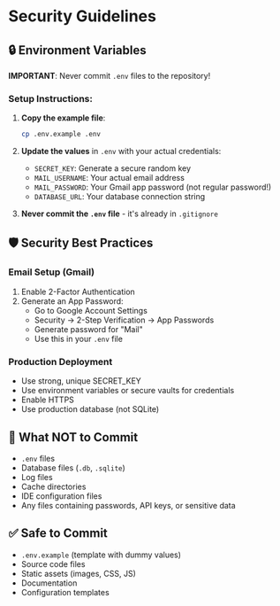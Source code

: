 # Security Guidelines

## 🔒 Environment Variables

**IMPORTANT**: Never commit `.env` files to the repository!

### Setup Instructions:

1. **Copy the example file**:
   ```bash
   cp .env.example .env
   ```

2. **Update the values** in `.env` with your actual credentials:
   - `SECRET_KEY`: Generate a secure random key
   - `MAIL_USERNAME`: Your actual email address
   - `MAIL_PASSWORD`: Your Gmail app password (not regular password!)
   - `DATABASE_URL`: Your database connection string

3. **Never commit the `.env` file** - it's already in `.gitignore`

## 🛡️ Security Best Practices

### Email Setup (Gmail)
1. Enable 2-Factor Authentication
2. Generate an App Password:
   - Go to Google Account Settings
   - Security → 2-Step Verification → App Passwords
   - Generate password for "Mail"
   - Use this in your `.env` file

### Production Deployment
- Use strong, unique SECRET_KEY
- Use environment variables or secure vaults for credentials
- Enable HTTPS
- Use production database (not SQLite)

## 🚫 What NOT to Commit

- `.env` files
- Database files (`.db`, `.sqlite`)
- Log files
- Cache directories
- IDE configuration files
- Any files containing passwords, API keys, or sensitive data

## ✅ Safe to Commit

- `.env.example` (template with dummy values)
- Source code files
- Static assets (images, CSS, JS)
- Documentation
- Configuration templates